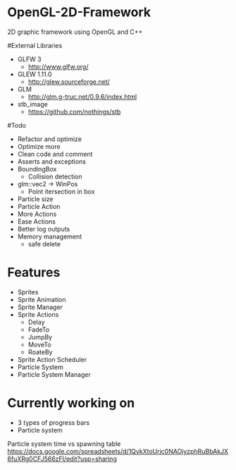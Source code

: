 # OpenGL-2D-Framework
2D graphic framework using OpenGL and C++

#External Libraries
- GLFW 3
	- http://www.glfw.org/
- GLEW 1.11.0
	- http://glew.sourceforge.net/
- GLM
	- http://glm.g-truc.net/0.9.6/index.html
- stb_image
	- https://github.com/nothings/stb

#Todo
- Refactor and optimize
- Optimize more
- Clean code and comment
- Asserts and exceptions
- BoundingBox
	- Collision detection
- glm::vec2 -> WinPos
	- Point itersection in box
- Particle size
- Particle Action
- More Actions
- Ease Actions
- Better log outputs
- Memory management
	- safe delete

# Features
- Sprites
- Sprite Animation
- Sprite Manager
- Sprite Actions
	- Delay
	- FadeTo
	- JumpBy
	- MoveTo
	- RoateBy
- Sprite Action Scheduler
- Particle System
- Particle System Manager

# Currently working on
- 3 types of progress bars
- Particle system

Particle system time vs spawning table
https://docs.google.com/spreadsheets/d/1QvkXtoUrjc0NAOjyzphRuBbAkJX6fuXRg0CFJ566zFI/edit?usp=sharing
